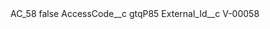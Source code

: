 <?xml version="1.0" encoding="UTF-8"?>
<CustomMetadata xmlns="http://soap.sforce.com/2006/04/metadata" xmlns:xsi="http://www.w3.org/2001/XMLSchema-instance" xmlns:xsd="http://www.w3.org/2001/XMLSchema">
    <label>AC_58</label>
    <protected>false</protected>
    <values>
        <field>AccessCode__c</field>
        <value xsi:type="xsd:string">gtqP85</value>
    </values>
    <values>
        <field>External_Id__c</field>
        <value xsi:type="xsd:string">V-00058</value>
    </values>
</CustomMetadata>
